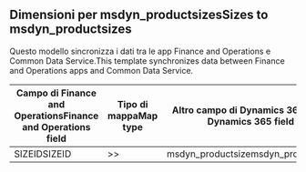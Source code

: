 ## <a name="sizes-to-msdyn_productsizes"></a><span data-ttu-id="5d10a-101">Dimensioni per msdyn_productsizes</span><span class="sxs-lookup"><span data-stu-id="5d10a-101">Sizes to msdyn_productsizes</span></span>

<span data-ttu-id="5d10a-102">Questo modello sincronizza i dati tra le app Finance and Operations e Common Data Service.</span><span class="sxs-lookup"><span data-stu-id="5d10a-102">This template synchronizes data between Finance and Operations apps and Common Data Service.</span></span>

<span data-ttu-id="5d10a-103">Campo di Finance and Operations</span><span class="sxs-lookup"><span data-stu-id="5d10a-103">Finance and Operations field</span></span> | <span data-ttu-id="5d10a-104">Tipo di mappa</span><span class="sxs-lookup"><span data-stu-id="5d10a-104">Map type</span></span> | <span data-ttu-id="5d10a-105">Altro campo di Dynamics 365</span><span class="sxs-lookup"><span data-stu-id="5d10a-105">Other Dynamics 365 field</span></span> | <span data-ttu-id="5d10a-106">Valore predefinito</span><span class="sxs-lookup"><span data-stu-id="5d10a-106">Default value</span></span>
---|---|---|---
<span data-ttu-id="5d10a-107">SIZEID</span><span class="sxs-lookup"><span data-stu-id="5d10a-107">SIZEID</span></span> | >> | <span data-ttu-id="5d10a-108">msdyn_productsize</span><span class="sxs-lookup"><span data-stu-id="5d10a-108">msdyn_productsize</span></span> | 

